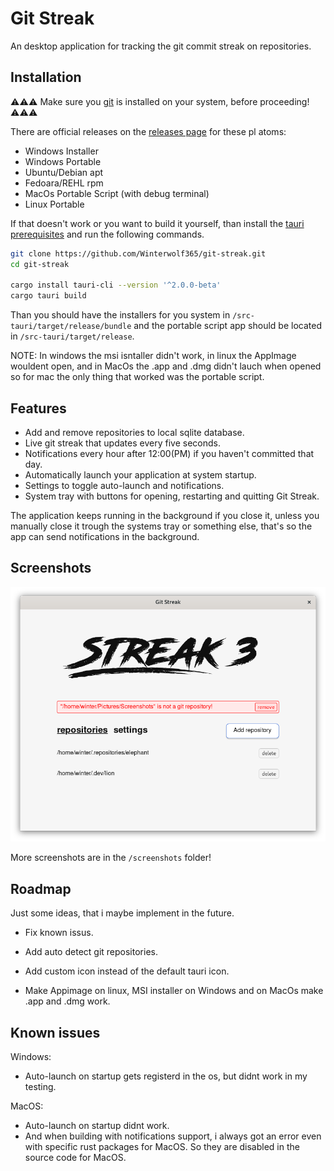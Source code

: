 
# Git Streak

An desktop application for tracking the git commit streak on repositories.
## Installation
⚠️⚠️⚠️ Make sure you [git](https://git-scm.com/download) is installed on your system, before proceeding! ⚠️⚠️⚠️

There are official releases on the [releases page](https://github.com/Winterwolf365/git-streak/releases) for these pl atoms:

- Windows Installer
- Windows Portable
- Ubuntu/Debian apt
- Fedoara/REHL rpm
- MacOs Portable Script (with debug terminal)
- Linux Portable

If that doesn't work or you want to build it yourself, than install the [tauri prerequisites](https://beta.tauri.app/guides/prerequisites/) and run the following commands.

```bash
git clone https://github.com/Winterwolf365/git-streak.git
cd git-streak

cargo install tauri-cli --version '^2.0.0-beta'
cargo tauri build
```

Than you should have the installers for you system in `/src-tauri/target/release/bundle` and the portable script app should be located in `/src-tauri/target/release`.

NOTE: In windows the msi isntaller didn't work, in  linux the AppImage wouldent open, and in MacOs the .app and .dmg didn't lauch when opened so for mac the only thing that worked was the portable script.
## Features

- Add and remove repositories to local sqlite database.
- Live git streak that updates every five seconds.
- Notifications every hour after 12:00(PM) if you haven't committed that day.
- Automatically launch your application at system startup.
- Settings to toggle auto-launch and notifications.
- System tray with buttons for opening, restarting and quitting Git Streak.

The application keeps running in the background if you close it, unless you manually close it trough the systems tray or something else, that's so the app can send notifications in the background.

## Screenshots

![App Screenshot](https://raw.githubusercontent.com/Winterwolf365/git-streak/main/screenshots/lunix-fedora-gtk-repositories-features.png)

More screenshots are in the `/screenshots` folder!

## Roadmap

Just some ideas, that i maybe implement in the future.

- Fix known issus.

- Add auto detect git repositories.

- Add custom icon instead of the default tauri icon.

- Make Appimage on linux, MSI installer on Windows and on MacOs make .app and .dmg work.
## Known issues
Windows:
- Auto-launch on startup gets registerd in the os, but didnt work in my testing.

MacOS:
- Auto-launch on startup didnt work.
- And when building with notifications support, i always got an error even with specific rust packages for MacOS. So they are disabled in the source code for MacOS.

